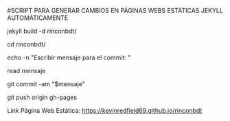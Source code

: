 
#SCRIPT PARA GENERAR CAMBIOS EN PÁGINAS WEBS ESTÁTICAS JEKYLL AUTOMÁTICAMENTE

jekyll build -d rinconbdt/

cd rinconbdt/

echo -n "Escribir mensaje para el commit: "

read mensaje

git commit -am "$mensaje"

git push origin gh-pages

Link Página Web Estática: https://kevinredfield69.github.io/rinconbdt
